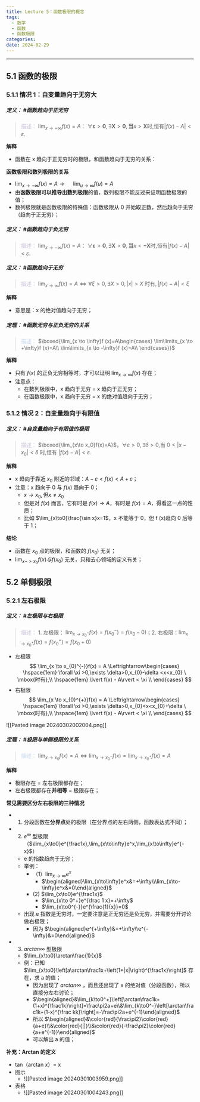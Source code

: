 ```yaml
---
title: Lecture 5：函数极限的概念
tags:
  - 数学
  - 函数
  - 函数极限
categories: 
date: 2024-02-29
---
```

---
## 5.1 函数的极限
### 5.1.1 情况 1：自变量趋向于无穷大
##### **定义**： #函数趋向于正无穷
> <font color="#ccc1d9">描述：</font> $\lim_{x\to+\infty}f(x)=A$： $\forall\boldsymbol{\varepsilon}>\boldsymbol{0},\exists\boldsymbol{X}>\boldsymbol{0},\boldsymbol{当}x>\boldsymbol{X}\text{时,恒有}|f(x)-A|<\varepsilon.$

**解释**
+ 函数在 x 趋向于正无穷时的极限，和函数趋向于无穷的关系：

**函数极限和数列极限的关系**
+ ${\lim_{x\to+\infty}f(x)=A}{\rightarrow}{\operatorname*{}}\quad\lim_{u\to\infty}f(u)=A$
+ 由**函数极限可以推导出数列极限**的值，数列极限不能反过来证明函数极限的值；
+ 数列极限就是函数极限的特殊值：函数极限从 0 开始取正数，然后趋向于无穷（趋向于正无穷）；

##### **定义**： #函数趋向于负无穷
> <font color="#ccc1d9">描述：</font> $\lim_{x\to-\infty}f(x)=A$： $\forall\boldsymbol{\varepsilon}>\boldsymbol{0},\exists\boldsymbol{X}>\boldsymbol{0},\boldsymbol{当}x<\boldsymbol{-X}\text{时,恒有}|f(x)-A|<\varepsilon.$

##### **定义**： #函数趋向于无穷
> <font color="#ccc1d9">描述：</font> $\lim_{x \to \infty}f(x) = A \Leftrightarrow \forall \xi >0,\exists X>0,\lvert x \rvert >X \ \mbox{时有},\lvert f(x) - A\rvert < \xi$

**解释**
+ 意思是：x 的绝对值趋向于无穷；

##### **定理**： #函数无穷与正负无穷的关系
> <font color="#8db3e2"><font color="#c6d9f0">描述：</font></font> $\boxed{\lim_{x \to \infty}f (x)=A\begin{cases} \lim\limits_{x \to +\infty}f (x)=A\\ \lim\limits_{x \to -\infty}f (x)=A\\ \end{cases}}$

**解释**
+ 只有 $f(x)$ 的正负无穷相等时，才可以证明 $\lim_{x \to \infty}f (x)$ 存在；
+ 注意点：
	+ 在数列极限中，x 趋向于无穷 = x 趋向于正无穷；
	+ 在函数极限中，x 趋向于无穷 = x 的绝对值趋向于无穷；

### 5.1.2 情况 2：自变量趋向于有限值
##### **定义**： #自变量趋向于有限值的极限
> <font color="#ccc1d9">描述：</font> $\boxed{\lim_{x\to x_0}f(x)=A}$，$\forall\varepsilon>0,\exists\delta>0\text{,当 }0<|x-x_0|<\delta\text{ 时,恒有 }|f(x)-A|<\varepsilon.$

**解释**
+ x 趋向于靠近 $x_0$ 附近的邻域：$A-\varepsilon<f (x)<A+\varepsilon$；
+ 注意：x 趋向于 0 与 $f(x)$ 趋向于 0；
	+ $x\to x_0,\text{但}x\neq x_0$
	+ 但是对 $f(x)$ 而言，它有时是 $f(x)\rightarrow A$，有时是 $f(x)=A$，得看这一点的性质；
	+ 比如 $\lim_{x\to0}\frac{\sin x}x=1$，x 不能等于 0，但 f (x)趋向 0 后等于 1；

**结论**
+ 函数在 $x_0$ 点的极限，和函数的 $f(x_0)$ 无关；
+ $\lim_{x->x_0}f(x)与f(x_0)\text{ 无关}$，只和去心领域的定义有关；

## 5.2 单侧极限
### 5.2.1 左右极限
##### **定义**： #左极限与右极限
> <font color="#ccc1d9">描述：</font>  1. 左极限： $\lim_{x\to x_0^-}f(x)=f(x_0^-)=f(x_0-0)$；2. 右极限：$\lim_{x\to x_0^+}f(x)=f({x_0}^+)=f(x_0+0)$

+ 左极限 
$$
\lim_{x \to x_{0}^{-}}f(x) = A \Leftrightarrow\begin{cases} \hspace{1em} \forall \xi >0,\exists \delta>0,x_{0}-\delta <x<x_{0} \ \mbox{时有},\\ \hspace{1em} \lvert f(x) - A\rvert < \xi \\ \end{cases}
$$
+ 右极限
$$
\lim_{x \to x_{0}^{+}}f(x) = A \Leftrightarrow\begin{cases} \hspace{1em} \forall \xi >0,\exists \delta>0,x_{0}<x<x_{0}+\delta \ \mbox{时有},\\ \hspace{1em} \lvert f(x) - A\rvert < \xi \\ \end{cases}
$$

![[Pasted image 20240302002004.png]]
##### **定理**： #极限与单侧极限的关系
> <font color="#8db3e2"><font color="#c6d9f0">描述：</font></font> $\lim_{x\to x_0}f(x)=A\Leftrightarrow\lim_{x\to x_0^-}f(x)=\lim_{x\to x_0^+}f(x)=A$

**解释**
+ 极限存在 = 左右极限都存在；
+ 左右极限都存在**并相等** = 极限存在；

**常见需要区分左右极限的三种情况**
+ 1. 分段函数在**分界点**处的极限（在分界点的左右两侧，函数表达式不同）；
+ 2. $e^{\infty}$ 型极限（$\lim_{x\to0}e^{\frac1x},\lim_{x\to\infty}e^x,\lim_{x\to\infty}e^{-x}$）
	+ e 的指数趋向于无穷；
	+ 举例：
		+ （1）$\lim_{x\to\infty}e^x$
			+ $\begin{aligned}\lim_{x\to\infty}e^x&=+\infty\\\lim_{x\to-\infty}e^x&=0\end{aligned}$
		+ (2)  $\lim_{x\to0}e^{\frac1x}$
			+ $\lim_{x\to 0^+}e^{\frac 1 x}=+\infty$
			+ $\lim_{x\to0^{-}}e^{\frac{1}{x}}=0$
	+ 出现 e 指数是无穷时，一定要注意是正无穷还是负无穷，并需要分开讨论做右极限；
		+ 因为 $\begin{aligned}e^{+\infty}&=+\infty\\e^{-\infty}&=0\end{aligned}$
+ 3. $arctan \infty$ 型极限
	+ $\lim_{x\to0}\arctan\frac{1}{x}$
	+ 例：已知 $\lim_{x\to0}\left[a\arctan\frac1x+\left(1+|x|\right)^{\frac1x}\right]$ 存在，求 a 的值；
		+ 因为出现了 $arctan \infty$ ，而且还出现了 x 的绝对值（分段函数），所以直接分左右讨论；
		+ $\begin{aligned}&\lim_{k\to0^+}\left[\arctan\frac1k+(1+x)^{\frac1k}\right]=\frac\pi2a+e\\&\lim_{k\to0^-}\left[\arctan\frac1k+(1-x)^{\frac kk}\right]=-\frac\pi2a+e^{-1}\end{aligned}$
		+ 所以 $\begin{aligned}&\color{red}{\frac\pi2}\color{red}{a+e}\\&\color{red}{||}\\&\color{red}{-\frac\pi2}\color{red}{a+e^{-1}}\end{aligned}$
		+ 可以解出 a 的值；

**补充：Arctan 的定义**
+ tan（arctan _x_）= x
+ 图示
	+ ![[Pasted image 20240301003959.png]]
+ 表格
	+ ![[Pasted image 20240301004243.png]]

